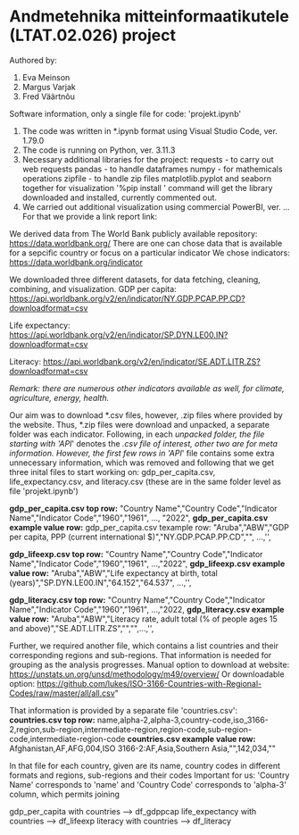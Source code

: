 # Andmetehnika mitteinformaatikutele (LTAT.02.026) project

Authored by:
1) Eva Meinson
2) Margus Varjak
3) Fred Väärtnõu

Software information, only a single file for code: 'projekt.ipynb'
1) The code was written in *.ipynb format using Visual Studio Code, ver. 1.79.0
2) The code is running on Python, ver. 3.11.3
3) Necessary additional libraries for the project:
requests - to carry out web requests
pandas - to handle dataframes
numpy - for mathemicals operations
zipfile - to handle zip files
matplotlib.pyplot and seaborn together for visualization
'%pip install <library>' command will get the library downloaded and installed, currently commented out.
4) We carried out additional visualization using commercial PowerBI, ver. ...
For that we provide a link report link: 

We derived data from The World Bank publicly available repository:
https://data.worldbank.org/
There are one can chose data that is available for a sepcific country or focus on a particular indicator
We chose indicators:
https://data.worldbank.org/indicator

We downloaded three different datasets, for data fetching, cleaning, combining, and visualization.
GDP per capita:     https://api.worldbank.org/v2/en/indicator/NY.GDP.PCAP.PP.CD?downloadformat=csv

Life expectancy:    https://api.worldbank.org/v2/en/indicator/SP.DYN.LE00.IN?downloadformat=csv

Literacy:           https://api.worldbank.org/v2/en/indicator/SE.ADT.LITR.ZS?downloadformat=csv

<i>Remark: there are numerous other indicators available as well, for climate, agriculture, energy, health. </i>

Our aim was to download *.csv files, however, .zip files where provided by the website. Thus, *.zip files were download and unpacked, a separate folder was each indicator. Following, in each *unpacked folder, the file starting with 'API*' denotes the *.csv file of interest, other two are for meta information.
However,  the first few rows in 'API*' file contains some extra unnecessary information, which was removed and following that we get three inital files to start working on: gdp_per_capita.csv, life_expectancy.csv, and literacy.csv (these are in the same folder level as file 'projekt.ipynb')

<b>gdp_per_capita.csv top row:</b>
"Country Name","Country Code","Indicator Name","Indicator Code","1960","1961", ..., "2022",
<b>gdp_per_capita.csv example value row:</b>
gdp_per_capita.csv texample row:
"Aruba","ABW","GDP per capita, PPP (current international $)","NY.GDP.PCAP.PP.CD","", ...,'',

<b>gdp_lifeexp.csv top row:</b>
"Country Name","Country Code","Indicator Name","Indicator Code","1960","1961", ...,"2022",
<b>gdp_lifeexp.csv example value row:</b>
"Aruba","ABW","Life expectancy at birth, total (years)","SP.DYN.LE00.IN","64.152","64.537", ...,'',

<b>gdp_literacy.csv top row:</b>
"Country Name","Country Code","Indicator Name","Indicator Code","1960","1961", ...,"2022,
<b>gdp_literacy.csv example value row:</b>
"Aruba","ABW","Literacy rate, adult total (% of people ages 15 and above)","SE.ADT.LITR.ZS","","",...,'',

Further, we required another file, which contains a list countries and their corresponding regions and sub-regions. That information is needed for grouping as the analysis progresses.
Manual option to download at website: 
https://unstats.un.org/unsd/methodology/m49/overview/
Or downloadable option:
https://github.com/lukes/ISO-3166-Countries-with-Regional-Codes/raw/master/all/all.csv"

That information is provided by a separate file 'countries.csv':
<b>countries.csv top row:</b>
name,alpha-2,alpha-3,country-code,iso_3166-2,region,sub-region,intermediate-region,region-code,sub-region-code,intermediate-region-code
<b>countries.csv example value row:</b>
Afghanistan,AF,AFG,004,ISO 3166-2:AF,Asia,Southern Asia,"",142,034,""

In that file for each country, given are its name, country codes in different formats and regions, sub-regions and their codes
Important for us: 'Country Name' corresponds to 'name' and 'Country Code' corresponds to 'alpha-3' column, which permits joining

gdp_per_capita with countries --> df_gdppcap
life_expectancy with countries --> df_lifeexp
literacy with countries --> df_literacy
